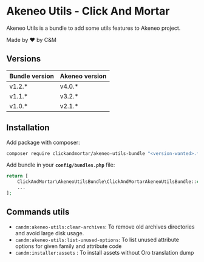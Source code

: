 # Akeneo Utils - Click And Mortar

Akeneo Utils is a bundle to add some utils features to Akeneo project.

Made by :heart: by C&M

## Versions

| **Bundle version**  | **Akeneo version** |
| ------------- | ------------- |
| v1.2.*  | v4.0.*  |
| v1.1.*  | v3.2.*  |
| v1.0.*  | v2.1.*  |

## Installation

Add package with composer:
```bash
composer require clickandmortar/akeneo-utils-bundle "<version-wanted>.*"
```

Add bundle in your **`config/bundles.php`** file:
```php
return [
    ClickAndMortar\AkeneoUtilsBundle\ClickAndMortarAkeneoUtilsBundle::class => ['all' => true]
    ...
];
```

## Commands utils

* `candm:akeneo-utils:clear-archives`: To remove old archives directories and avoid large disk usage.
* `candm:akeneo-utils:list-unused-options`: To list unused attribute options for given family and attribute code
* `candm:installer:assets` : To install assets without Oro translation dump
